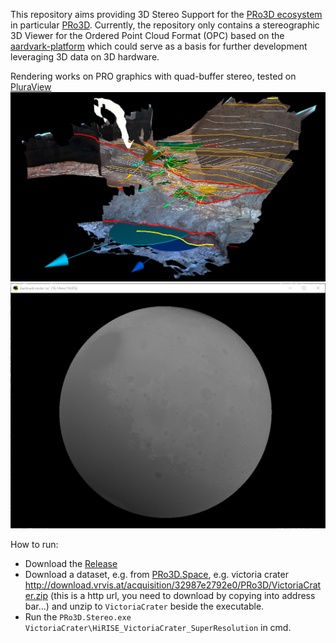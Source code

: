 This repository aims providing 3D Stereo Support for the [PRo3D ecosystem](https://pro3d.space/) in particular [PRo3D](https://github.com/pro3d-space/PRo3D).
Currently, the repository only contains a stereographic 3D Viewer for the Ordered Point Cloud Format (OPC) based on 
the [aardvark-platform](https://aardvarkians.com/) which could serve as a basis for further development leveraging 3D data on 3D hardware.

Rendering works on PRO graphics with quad-buffer stereo, tested on [PluraView](https://www.3d-pluraview.com/de/)
![alt text](docs/dino.png)
![alt text](docs/mola.png)

How to run:
- Download the [Release](https://github.com/pro3d-space/PRo3D.Stereo/releases/tag/v0.0.1)
- Download a dataset, e.g. from [PRo3D.Space](https://pro3d.space/), e.g. victoria crater http://download.vrvis.at/acquisition/32987e2792e0/PRo3D/VictoriaCrater.zip (this is a http url, you need to download by copying into address bar...) and unzip to `VictoriaCrater` beside the executable.
- Run the `PRo3D.Stereo.exe VictoriaCrater\HiRISE_VictoriaCrater_SuperResolution` in cmd.